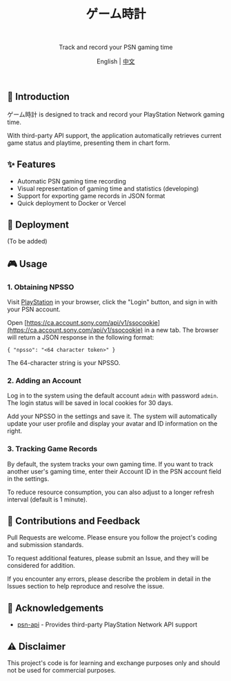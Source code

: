 <h1 align="center">ゲーム時計</h1>

<p align="center">
  <br />
  <p align="center">Track and record your PSN gaming time</p>
  <p align="center">
    English |
    <a href="./README.zh.md">中文</a>
  </p>
  <br />
</p>

## 📖 Introduction

ゲーム時計 is designed to track and record your PlayStation Network gaming time.

With third-party API support, the application automatically retrieves current game status and playtime, presenting them in chart form.

## ✨ Features

- Automatic PSN gaming time recording
- Visual representation of gaming time and statistics (developing)
- Support for exporting game records in JSON format
- Quick deployment to Docker or Vercel

## 🚀 Deployment

(To be added)

## 🎮 Usage

### 1. Obtaining NPSSO

Visit [PlayStation](https://www.playstation.com/) in your browser, click the "Login" button, and sign in with your PSN account.

Open [https://ca.account.sony.com/api/v1/ssocookie](https://ca.account.sony.com/api/v1/ssocookie) in a new tab. The browser will return a JSON response in the following format:

```
{ "npsso": "<64 character token>" }
```

The 64-character string is your NPSSO.

### 2. Adding an Account

Log in to the system using the default account `admin` with password `admin`. The login status will be saved in local cookies for 30 days.

Add your NPSSO in the settings and save it. The system will automatically update your user profile and display your avatar and ID information on the right.

### 3. Tracking Game Records

By default, the system tracks your own gaming time. If you want to track another user's gaming time, enter their Account ID in the PSN account field in the settings.

To reduce resource consumption, you can also adjust to a longer refresh interval (default is 1 minute).

## 📝 Contributions and Feedback

Pull Requests are welcome. Please ensure you follow the project's coding and submission standards.

To request additional features, please submit an Issue, and they will be considered for addition.

If you encounter any errors, please describe the problem in detail in the Issues section to help reproduce and resolve the issue.

## 🙏 Acknowledgements

- [psn-api](https://github.com/achievements-app/psn-api) - Provides third-party PlayStation Network API support

## ⚠️ Disclaimer

This project's code is for learning and exchange purposes only and should not be used for commercial purposes.
